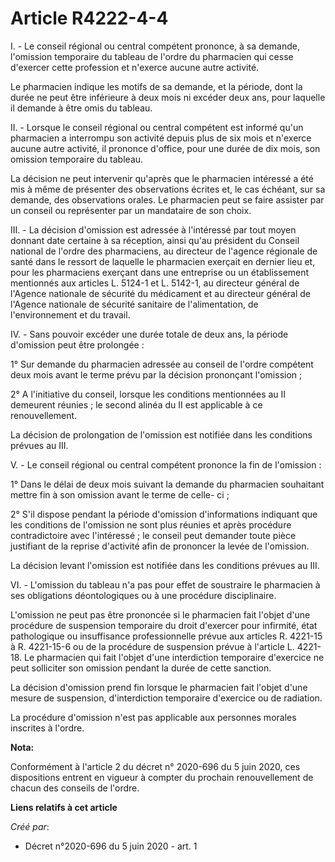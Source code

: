 # Article R4222-4-4

I. - Le conseil régional ou central compétent prononce, à sa demande, l'omission temporaire du tableau de l'ordre du
pharmacien qui cesse d'exercer cette profession et n'exerce aucune autre activité.

Le pharmacien indique les motifs de sa demande, et la période, dont la durée ne peut être inférieure à deux mois ni excéder
deux ans, pour laquelle il demande à être omis du tableau.

II. - Lorsque le conseil régional ou central compétent est informé qu'un pharmacien a interrompu son activité depuis plus de
six mois et n'exerce aucune autre activité, il prononce d'office, pour une durée de dix mois, son omission temporaire du
tableau.

La décision ne peut intervenir qu'après que le pharmacien intéressé a été mis à même de présenter des observations écrites
et, le cas échéant, sur sa demande, des observations orales. Le pharmacien peut se faire assister par un conseil ou
représenter par un mandataire de son choix.

III. - La décision d'omission est adressée à l'intéressé par tout moyen donnant date certaine à sa réception, ainsi qu'au
président du Conseil national de l'ordre des pharmaciens, au directeur de l'agence régionale de santé dans le ressort de
laquelle le pharmacien exerçait en dernier lieu et, pour les pharmaciens exerçant dans une entreprise ou un établissement
mentionnés aux articles L. 5124-1 et L. 5142-1, au directeur général de l'Agence nationale de sécurité du médicament et au
directeur général de l'Agence nationale de sécurité sanitaire de l'alimentation, de l'environnement et du travail.

IV. - Sans pouvoir excéder une durée totale de deux ans, la période d'omission peut être prolongée :

1° Sur demande du pharmacien adressée au conseil de l'ordre compétent deux mois avant le terme prévu par la décision
prononçant l'omission ;

2° A l'initiative du conseil, lorsque les conditions mentionnées au II demeurent réunies ; le second alinéa du II est
applicable à ce renouvellement.

La décision de prolongation de l'omission est notifiée dans les conditions prévues au III.

V. - Le conseil régional ou central compétent prononce la fin de l'omission :

1° Dans le délai de deux mois suivant la demande du pharmacien souhaitant mettre fin à son omission avant le terme de celle-
ci ;

2° S'il dispose pendant la période d'omission d'informations indiquant que les conditions de l'omission ne sont plus réunies
et après procédure contradictoire avec l'intéressé ; le conseil peut demander toute pièce justifiant de la reprise d'activité
afin de prononcer la levée de l'omission.

La décision levant l'omission est notifiée dans les conditions prévues au III.

VI. - L'omission du tableau n'a pas pour effet de soustraire le pharmacien à ses obligations déontologiques ou à une
procédure disciplinaire.

L'omission ne peut pas être prononcée si le pharmacien fait l'objet d'une procédure de suspension temporaire du droit
d'exercer pour infirmité, état pathologique ou insuffisance professionnelle prévue aux articles R. 4221-15 à R. 4221-15-6 ou
de la procédure de suspension prévue à l'article L. 4221-18. Le pharmacien qui fait l'objet d'une interdiction temporaire
d'exercice ne peut solliciter son omission pendant la durée de cette sanction.

La décision d'omission prend fin lorsque le pharmacien fait l'objet d'une mesure de suspension, d'interdiction temporaire
d'exercice ou de radiation.

La procédure d'omission n'est pas applicable aux personnes morales inscrites à l'ordre.

**Nota:**

Conformément à l'article 2 du décret n° 2020-696 du 5 juin 2020, ces dispositions entrent en vigueur à compter du prochain
renouvellement de chacun des conseils de l'ordre.

**Liens relatifs à cet article**

_Créé par_:

  - Décret n°2020-696 du 5 juin 2020 - art. 1
